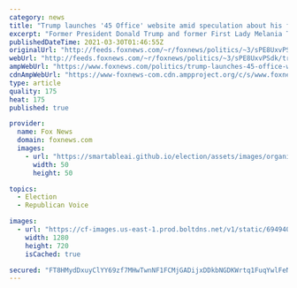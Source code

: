 ```yaml
---
category: news
title: "Trump launches '45 Office' website amid speculation about his future"
excerpt: "Former President Donald Trump and former First Lady Melania Trump launched a website Monday in what his office described as a bid to stay in touch with supporters and coordinate future appearances."
publishedDateTime: 2021-03-30T01:46:55Z
originalUrl: "http://feeds.foxnews.com/~r/foxnews/politics/~3/sPE8UxvPSdk/trump-launches-45-office-website-amid-speculation-about-future"
webUrl: "http://feeds.foxnews.com/~r/foxnews/politics/~3/sPE8UxvPSdk/trump-launches-45-office-website-amid-speculation-about-future"
ampWebUrl: "https://www.foxnews.com/politics/trump-launches-45-office-website-amid-speculation-about-future.amp"
cdnAmpWebUrl: "https://www-foxnews-com.cdn.ampproject.org/c/s/www.foxnews.com/politics/trump-launches-45-office-website-amid-speculation-about-future.amp"
type: article
quality: 175
heat: 175
published: true

provider:
  name: Fox News
  domain: foxnews.com
  images:
    - url: "https://smartableai.github.io/election/assets/images/organizations/foxnews.com-50x50.jpg"
      width: 50
      height: 50

topics:
  - Election
  - Republican Voice

images:
  - url: "https://cf-images.us-east-1.prod.boltdns.net/v1/static/694940094001/cb14def2-f6e9-4f0e-88e8-4bb0b38a9ec8/ffc8e1c0-0304-4e43-8d1f-fa39f4ae0ca9/1280x720/match/image.jpg"
    width: 1280
    height: 720
    isCached: true

secured: "FT8HMydDxuyClYY69zf7MHwTwnNF1FCMjGADijxDDkbNGDKWrtq1FuqYwlFeNTx1v9D6RvLZ/1ET/ZDCtf2wtUgkOp0DWwIg/4/fuShtVxsNVume3yFZWFtixebXH5HKPe/EYviFDwsnivpHdBVVIZynND9/dvckdluPH199005ZPyemaWcUQl1v/MqQsEVZJ04j1yvWyvAWwuJWWJYC10jpotJQZWSDsUXyDs/rvL5rVSvelbyAbLOY9mNOtEmXwuqYgyoUhTtf7sd8NjyWyluNTyN+VDW7edy6X4Jbazcd0LoIW9NCc+PiZnpRBs8/eLS5c0wtsWaPbD6QAuxS9hXQroEdRl81jF/ti6luiU8=;8cit+o47oclmuRxFfRJZ6w=="
---
```


